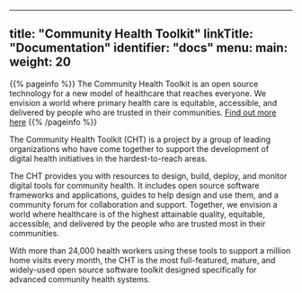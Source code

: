 
---
title: "Community Health Toolkit"
linkTitle: "Documentation"
identifier: "docs"
menu:
  main:
    weight: 20
---

{{% pageinfo %}}
The Community Health Toolkit is an open source technology for a new model of healthcare that reaches everyone. We envision a world where primary health care is equitable, accessible, and delivered by people who are trusted in their communities. [Find out more here](../about)
{{% /pageinfo %}}

The Community Health Toolkit (CHT) is a project by a group of leading organizations who have come together to support the development of digital health initiatives in the hardest-to-reach areas. 

The CHT provides you with resources to design, build, deploy, and monitor digital tools for community health. It includes open source software frameworks and applications, guides to help design and use them, and a community forum for collaboration and support.  Together, we envision a world where healthcare is of the highest attainable quality, equitable, accessible, and delivered by the people who are trusted most in their communities.  

With more than 24,000 health workers using these tools to support a million home visits every month, the CHT is the most full-featured, mature, and widely-used open source software toolkit designed specifically for advanced community health systems. 

